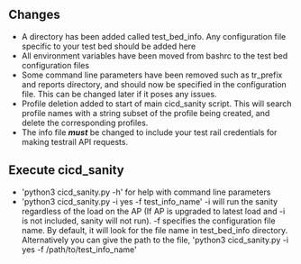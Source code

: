 ## Changes
- A directory has been added called test_bed_info. Any configuration file specific to your test bed should be added here
- All environment variables have been moved from bashrc to the test bed configuration files
- Some command line parameters have been removed such as tr_prefix and reports directory, and should now be specified in
the configuration file. This can be changed later if it poses any issues.
- Profile deletion added to start of main cicd_sanity script. This will search profile names with a string subset 
of the profile being created, and delete the corresponding profiles.
- The info file ***must*** be changed to include your test rail credentials for making testrail API requests.
  
## Execute cicd_sanity

- 'python3 cicd_sanity.py -h' for help with command line parameters
- 'python3 cicd_sanity.py -i yes -f test_info_name' -i will run the sanity regardless of the load on the AP (If AP is upgraded
  to latest load and -i is not included, sanity will not run). -f specifies the configuration file name. By default, 
  it will look for the file name in test_bed_info directory. Alternatively you can give the path to the file,
  'python3 cicd_sanity.py -i yes -f /path/to/test_info_name'
  
